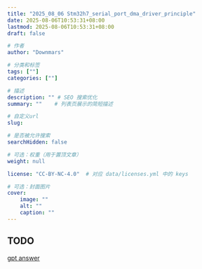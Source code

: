 ```yaml
---
title: "2025_08_06 Stm32h7_serial_port_dma_driver_principle"
date: 2025-08-06T10:53:31+08:00
lastmod: 2025-08-06T10:53:31+08:00
draft: false

# 作者
author: "Downmars"

# 分类和标签
tags: [""]
categories: [""]

# 描述
description: "" # SEO 搜索优化
summary: ""    # 列表页展示的简短描述

# 自定义url
slug:

# 是否被允许搜索
searchHidden: false

# 可选：权重（用于置顶文章）
weight: null

license: "CC-BY-NC-4.0"  # 对应 data/licenses.yml 中的 keys

# 可选：封面图片
cover:
    image: ""
    alt: ""
    caption: ""
---
```


## TODO  
[gpt answer](https://chatgpt.com/share/6892c3d9-0290-800d-b03a-f2cd23619f65)
